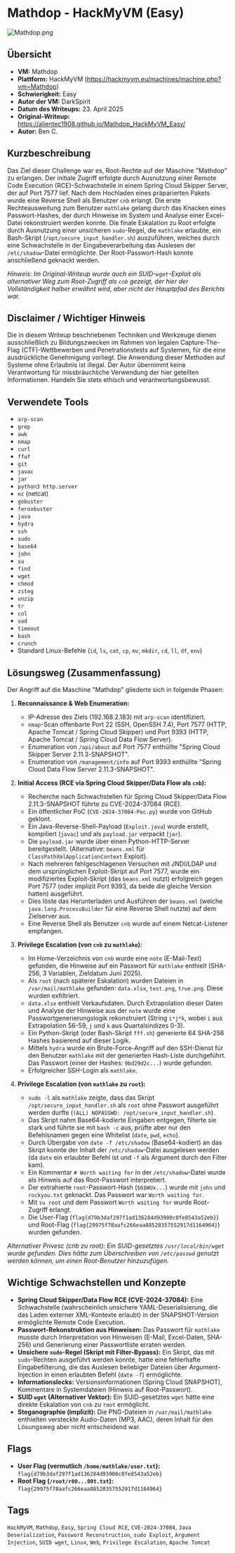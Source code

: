 # Mathdop - HackMyVM (Easy)

![Mathdop.png](Mathdop.png)

## Übersicht

*   **VM:** Mathdop
*   **Plattform:** HackMyVM (https://hackmyvm.eu/machines/machine.php?vm=Mathdop)
*   **Schwierigkeit:** Easy
*   **Autor der VM:** DarkSpirit
*   **Datum des Writeups:** 23. April 2025
*   **Original-Writeup:** https://alientec1908.github.io/Mathdop_HackMyVM_Easy/
*   **Autor:** Ben C.

## Kurzbeschreibung

Das Ziel dieser Challenge war es, Root-Rechte auf der Maschine "Mathdop" zu erlangen. Der initiale Zugriff erfolgte durch Ausnutzung einer Remote Code Execution (RCE)-Schwachstelle in einem Spring Cloud Skipper Server, der auf Port 7577 lief. Nach dem Hochladen eines präparierten Pakets wurde eine Reverse Shell als Benutzer `cnb` erlangt. Die erste Rechteausweitung zum Benutzer `mathlake` gelang durch das Knacken eines Passwort-Hashes, der durch Hinweise im System und Analyse einer Excel-Datei rekonstruiert werden konnte. Die finale Eskalation zu Root erfolgte durch Ausnutzung einer unsicheren `sudo`-Regel, die `mathlake` erlaubte, ein Bash-Skript (`/opt/secure_input_handler.sh`) auszuführen, welches durch eine Schwachstelle in der Eingabeverarbeitung das Auslesen der `/etc/shadow`-Datei ermöglichte. Der Root-Passwort-Hash konnte anschließend geknackt werden.

*Hinweis: Im Original-Writeup wurde auch ein SUID-`wget`-Exploit als alternativer Weg zum Root-Zugriff als `cnb` gezeigt, der hier der Vollständigkeit halber erwähnt wird, aber nicht der Hauptpfad des Berichts war.*

## Disclaimer / Wichtiger Hinweis

Die in diesem Writeup beschriebenen Techniken und Werkzeuge dienen ausschließlich zu Bildungszwecken im Rahmen von legalen Capture-The-Flag (CTF)-Wettbewerben und Penetrationstests auf Systemen, für die eine ausdrückliche Genehmigung vorliegt. Die Anwendung dieser Methoden auf Systeme ohne Erlaubnis ist illegal. Der Autor übernimmt keine Verantwortung für missbräuchliche Verwendung der hier geteilten Informationen. Handeln Sie stets ethisch und verantwortungsbewusst.

## Verwendete Tools

*   `arp-scan`
*   `grep`
*   `awk`
*   `nmap`
*   `curl`
*   `ffuf`
*   `git`
*   `javac`
*   `jar`
*   `python3 http.server`
*   `nc` (netcat)
*   `gobuster`
*   `feroxbuster`
*   `java`
*   `hydra`
*   `ssh`
*   `sudo`
*   `base64`
*   `john`
*   `su`
*   `find`
*   `wget`
*   `chmod`
*   `zsteg`
*   `unzip`
*   `tr`
*   `col`
*   `sed`
*   `timeout`
*   `bash`
*   `crunch`
*   Standard Linux-Befehle (`id`, `ls`, `cat`, `cp`, `mv`, `mkdir`, `cd`, `ll`, `df`, `env`)

## Lösungsweg (Zusammenfassung)

Der Angriff auf die Maschine "Mathdop" gliederte sich in folgende Phasen:

1.  **Reconnaissance & Web Enumeration:**
    *   IP-Adresse des Ziels (192.168.2.183) mit `arp-scan` identifiziert.
    *   `nmap`-Scan offenbarte Port 22 (SSH, OpenSSH 7.4), Port 7577 (HTTP, Apache Tomcat / Spring Cloud Skipper) und Port 9393 (HTTP, Apache Tomcat / Spring Cloud Data Flow Server).
    *   Enumeration von `/api/about` auf Port 7577 enthüllte "Spring Cloud Skipper Server 2.11.3-SNAPSHOT".
    *   Enumeration von `/management/info` auf Port 9393 enthüllte "Spring Cloud Data Flow Server 2.11.3-SNAPSHOT".

2.  **Initial Access (RCE via Spring Cloud Skipper/Data Flow als `cnb`):**
    *   Recherche nach Schwachstellen für Spring Cloud Skipper/Data Flow 2.11.3-SNAPSHOT führte zu CVE-2024-37084 (RCE).
    *   Ein öffentlicher PoC (`CVE-2024-37084-Poc.py`) wurde von GitHub geklont.
    *   Ein Java-Reverse-Shell-Payload (`Exploit.java`) wurde erstellt, kompiliert (`javac`) und als `payload.jar` verpackt (`jar`).
    *   Die `payload.jar` wurde über einen Python-HTTP-Server bereitgestellt. (Alternative: `beans.xml` für `ClassPathXmlApplicationContext` Exploit).
    *   Nach mehreren fehlgeschlagenen Versuchen mit JNDI/LDAP und dem ursprünglichen Exploit-Skript auf Port 7577, wurde ein modifiziertes Exploit-Skript (das `beans.xml` nutzt) erfolgreich gegen Port 7577 (oder implizit Port 9393, da beide die gleiche Version hatten) ausgeführt.
    *   Dies löste das Herunterladen und Ausführen der `beans.xml` (welche `java.lang.ProcessBuilder` für eine Reverse Shell nutzte) auf dem Zielserver aus.
    *   Eine Reverse Shell als Benutzer `cnb` wurde auf einem Netcat-Listener empfangen.

3.  **Privilege Escalation (von `cnb` zu `mathlake`):**
    *   Im Home-Verzeichnis von `cnb` wurde eine `note` (E-Mail-Text) gefunden, die Hinweise auf ein Passwort für `mathlake` enthielt (SHA-256, 3 Variablen, Zieldatum Juni 2025).
    *   Als `root` (nach späterer Eskalation) wurden Dateien in `/var/mail/mathlake` gefunden: `data.xlsx`, `test.png`, `true.png`. Diese wurden exfiltriert.
    *   `data.xlsx` enthielt Verkaufsdaten. Durch Extrapolation dieser Daten und Analyse der Hinweise aus der `note` wurde eine Passwortgenerierungslogik rekonstruiert (String `i*j*k`, wobei `i` aus Extrapolation 56-59, `j` und `k` aus Quartalsindizes 0-3).
    *   Ein Python-Skript (oder Bash-Skript `fff.sh`) generierte 64 SHA-256 Hashes basierend auf dieser Logik.
    *   Mittels `hydra` wurde ein Brute-Force-Angriff auf den SSH-Dienst für den Benutzer `mathlake` mit der generierten Hash-Liste durchgeführt. Das Passwort (einer der Hashes: `9bd29d2c...`) wurde gefunden.
    *   Erfolgreicher SSH-Login als `mathlake`.

4.  **Privilege Escalation (von `mathlake` zu `root`):**
    *   `sudo -l` als `mathlake` zeigte, dass das Skript `/opt/secure_input_handler.sh` als `root` ohne Passwort ausgeführt werden durfte (`(ALL) NOPASSWD: /opt/secure_input_handler.sh`).
    *   Das Skript nahm Base64-kodierte Eingaben entgegen, filterte sie stark und führte sie mit `bash -c` aus, prüfte aber nur den Befehlsnamen gegen eine Whitelist (`date`, `pwd`, `echo`).
    *   Durch Übergabe von `date -f /etc/shadow` (Base64-kodiert) an das Skript konnte der Inhalt der `/etc/shadow`-Datei ausgelesen werden (da `date` ein erlaubter Befehl ist und `-f` als Argument durch den Filter kam).
    *   Ein Kommentar `# Worth waiting for` in der `/etc/shadow`-Datei wurde als Hinweis auf das Root-Passwort interpretiert.
    *   Der extrahierte `root`-Passwort-Hash (`$6$WUx...`) wurde mit `john` und `rockyou.txt` geknackt. Das Passwort war `Worth waiting for`.
    *   Mit `su root` und dem Passwort `Worth waiting for` wurde Root-Zugriff erlangt.
    *   Die User-Flag (`flag{d79b3daf297f1ad136284d93900c0fe8543a52eb}`) und Root-Flag (`flag{29975f78aafc266eaa88520357552917d1164964}`) wurden gefunden.

*Alternativer Privesc (cnb zu root): Ein SUID-gesetztes `/usr/local/bin/wget` wurde gefunden. Dies hätte zum Überschreiben von `/etc/passwd` genutzt werden können, um einen Root-Benutzer hinzuzufügen.*

## Wichtige Schwachstellen und Konzepte

*   **Spring Cloud Skipper/Data Flow RCE (CVE-2024-37084):** Eine Schwachstelle (wahrscheinlich unsichere YAML-Deserialisierung, die das Laden externer XML-Kontexte erlaubt) in der SNAPSHOT-Version ermöglichte Remote Code Execution.
*   **Passwort-Rekonstruktion aus Hinweisen:** Das Passwort für `mathlake` musste durch Interpretation von Hinweisen (E-Mail, Excel-Daten, SHA-256) und Generierung einer Passwortliste erraten werden.
*   **Unsichere `sudo`-Regel (Skript mit Filter-Bypass):** Ein Skript, das mit `sudo`-Rechten ausgeführt werden konnte, hatte eine fehlerhafte Eingabefilterung, die das Auslesen beliebiger Dateien über Argument-Injection in einen erlaubten Befehl (`date -f`) ermöglichte.
*   **Informationslecks:** Versionsinformationen (Spring Cloud SNAPSHOT), Kommentare in Systemdateien (Hinweis auf Root-Passwort).
*   **SUID `wget` (Alternativer Vektor):** Ein SUID-gesetztes `wget` hätte eine direkte Eskalation von `cnb` zu `root` ermöglicht.
*   **Steganographie (implizit):** Die PNG-Dateien in `/var/mail/mathlake` enthielten versteckte Audio-Daten (MP3, AAC), deren Inhalt für den Lösungsweg aber nicht entscheidend war.

## Flags

*   **User Flag (vermutlich `/home/mathlake/user.txt`):** `flag{d79b3daf297f1ad136284d93900c0fe8543a52eb}`
*   **Root Flag (`/root/r00...00t.txt`):** `flag{29975f78aafc266eaa88520357552917d1164964}`

## Tags

`HackMyVM`, `Mathdop`, `Easy`, `Spring Cloud RCE`, `CVE-2024-37084`, `Java Deserialization`, `Password Reconstruction`, `sudo Exploit`, `Argument Injection`, `SUID wget`, `Linux`, `Web`, `Privilege Escalation`, `Apache Tomcat`
